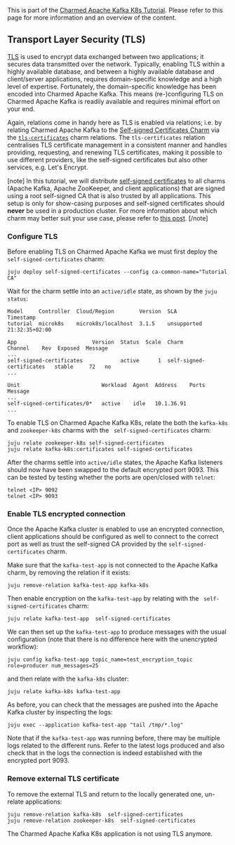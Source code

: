 This is part of the [Charmed Apache Kafka K8s Tutorial](/t/charmed-kafka-k8s-documentation-tutorial-overview/11945). Please refer to this page for more information and an overview of the content.

## Transport Layer Security (TLS)

[TLS](https://en.wikipedia.org/wiki/Transport_Layer_Security) is used to encrypt data exchanged between two applications; it secures data transmitted over the network. Typically, enabling TLS within a highly available database, and between a highly available database and client/server applications, requires domain-specific knowledge and a high level of expertise. Fortunately, the domain-specific knowledge has been encoded into Charmed Apache Kafka. This means (re-)configuring TLS on Charmed Apache Kafka is readily available and requires minimal effort on your end.

Again, relations come in handy here as TLS is enabled via relations; i.e. by relating Charmed Apache Kafka to the [Self-signed Certificates Charm](https://charmhub.io/self-signed-certificates) via the [`tls-certificates`](https://github.com/canonical/charm-relation-interfaces/blob/main/interfaces/tls_certificates/v1/README.md) charm relations. The `tls-certificates` relation centralises TLS certificate management in a consistent manner and handles providing, requesting, and renewing TLS certificates, making it possible to use different providers, like the self-signed certificates but also other services, e.g. Let's Encrypt. 

[note]
In this tutorial, we will distribute [self-signed certificates](https://en.wikipedia.org/wiki/Self-signed_certificate) to all charms (Apache Kafka, Apache ZooKeeper, and client applications) that are signed using a root self-signed CA
that is also trusted by all applications. This setup is only for show-casing purposes and self-signed certificates should **never** be used in a production cluster. For more information about which charm may better suit your use case, please refer to [this post](https://charmhub.io/topics/security-with-x-509-certificates).
[/note]

### Configure TLS

Before enabling TLS on Charmed Apache Kafka we must first deploy the `self-signed-certificates` charm:

```shell
juju deploy self-signed-certificates --config ca-common-name="Tutorial CA"
```

Wait for the charm settle into an `active/idle` state, as shown by the `juju status`:

```shell
Model     Controller  Cloud/Region        Version  SLA          Timestamp
tutorial  microk8s    microk8s/localhost  3.1.5    unsupported  21:32:35+02:00

App                        Version  Status  Scale  Charm                      Channel    Rev  Exposed  Message
...
self-signed-certificates            active      1  self-signed-certificates   stable     72   no       
...

Unit                          Workload  Agent  Address    Ports  Message
...
self-signed-certificates/0*   active    idle   10.1.36.91        
...
```

To enable TLS on Charmed Apache Kafka K8s, relate the both the `kafka-k8s` and `zookeeper-k8s` charms with the
` self-signed-certificates` charm:

```shell
juju relate zookeeper-k8s self-signed-certificates
juju relate kafka-k8s:certificates self-signed-certificates
```

After the charms settle into `active/idle` states, the Apache Kafka listeners should now have been swapped to the 
default encrypted port 9093. This can be tested by testing whether the ports are open/closed with `telnet`:

```shell
telnet <IP> 9092 
telnet <IP> 9093
```

### Enable TLS encrypted connection

Once the Apache Kafka cluster is enabled to use an encrypted connection, client applications should be configured as well to connect to
the correct port as well as trust the self-signed CA provided by the `self-signed-certificates` charm. 

Make sure that the `kafka-test-app` is not connected to the Apache Kafka charm, by removing the relation if it exists:

```shell
juju remove-relation kafka-test-app kafka-k8s
```

Then enable encryption on the `kafka-test-app` by relating with the ` self-signed-certificates` charm:

```shell
juju relate kafka-test-app  self-signed-certificates
```

We can then set up the `kafka-test-app` to produce messages with the usual configuration (note that there is no difference 
here with the unencrypted workflow):

```shell
juju config kafka-test-app topic_name=test_encryption_topic role=producer num_messages=25
```

and then relate with the `kafka-k8s` cluster:

```shell
juju relate kafka-k8s kafka-test-app
```

As before, you can check that the messages are pushed into the Apache Kafka cluster by inspecting the logs:

```shell
juju exec --application kafka-test-app "tail /tmp/*.log"
```

Note that if the `kafka-test-app` was running before, there may be multiple logs related to the different
runs. Refer to the latest logs produced and also check that in the logs the connection is indeed established 
with the encrypted port 9093. 

### Remove external TLS certificate

To remove the external TLS and return to the locally generated one, un-relate applications:

```shell
juju remove-relation kafka-k8s  self-signed-certificates
juju remove-relation zookeeper-k8s  self-signed-certificates
```

The Charmed Apache Kafka K8s application is not using TLS anymore.